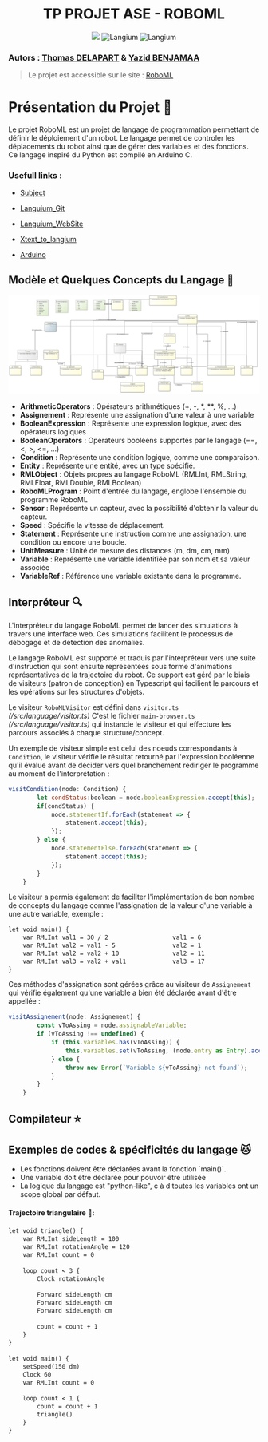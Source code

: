 <h1 align="center">TP PROJET ASE - ROBOML </h1>
<p align="center">
   <img src="https://img.shields.io/badge/v5.3.3-Typescript-blue">
   <img src="https://img.shields.io/badge/v2.1.3-Langium-orange" alt="Langium">
   <img src="https://img.shields.io/badge/v3.6.0-Monaco-red" alt="Langium">
</p>
<h3 align="left">
    <b>Autors : </b> <a href="https://github.com/Thomega35/">Thomas DELAPART</a> & <a href="https://github.com/Xacone">Yazid BENJAMAA</a>
</h4>

> Le projet est accessible sur le site : [RoboML](https://cv.thomega.fr/) 

# Présentation du Projet 🤖

Le projet RoboML est un projet de langage de programmation permettant de définir le déploiement d'un robot. Le langage permet de controler les déplacements du robot ainsi que de gérer des variables et des fonctions. Ce langage inspiré du Python est compilé en Arduino C.
### Usefull links :

- [Subject](https://github.com/selabs-ur1/dsl)

- [Languium_Git](https://github.com/eclipse-langium/langium)

- [Languium_WebSite](https://langium.org/docs/getting-started/)

- [Xtext_to_langium](https://github.com/TypeFox/xtext2langium)

- [Arduino](https://create.arduino.cc/editor/)

<h2>Modèle et Quelques Concepts du Langage 📖 </h2>
<img src="assets/roboML_class_diagram.svg">

<ul>
    <li><b>ArithmeticOperators</b> : Opérateurs arithmétiques (+, -, *, **, %, ...)</li>
    <li><b>Assignement</b> : Représente une assignation d'une valeur à une variable</li>
    <li><b>BooleanExpression</b> : Représente une expression logique, avec des opérateurs logiques</li>
    <li><b>BooleanOperators</b> : Opérateurs booléens supportés par le langage (==, <, >, <=, ...)</li>
    <li><b>Condition</b> : Représente une condition logique, comme une comparaison.</li>
    <li><b>Entity</b> : Représente une entité, avec un type spécifié.</li>
    <li><b>RMLObject</b> : Objets propres au langage RoboML (RMLInt, RMLString, RMLFloat, RMLDouble, RMLBoolean)</li>
    <li><b>RoboMLProgram</b> : Point d'entrée du langage, englobe l'ensemble du programme RoboML</li>
    <li><b>Sensor</b> : Représente un capteur, avec la possibilité d'obtenir la valeur du capteur.</li>
    <li><b>Speed</b> : Spécifie la vitesse de déplacement.</li>
    <li><b>Statement</b> : Représente une instruction comme une assignation, une condition ou encore une boucle.</li>
    <li><b>UnitMeasure</b> : Unité de mesure des distances (m, dm, cm, mm)</li>
    <li><b>Variable</b> : Représente une variable identifiée par son nom et sa valeur associée</li>
    <li><b>VariableRef</b> : Référence une variable existante dans le programme.</li>
</ul>

<h2>Interpréteur 🔍</h2>

L'interpréteur du langage RoboML permet de lancer des simulations à travers une interface web. 
Ces simulations facilitent le processus de débogage et de détection des anomalies.

Le langage RoboML est supporté et traduis par l'interpréteur vers une suite d'instruction qui sont ensuite représentées sous forme d'animations représentatives de la trajectoire du robot. 
Ce support est géré par le biais de visiteurs (patron de conception) en Typescript qui facilient le parcours et les opérations sur les structures d'objets.

Le visiteur `RoboMLVisitor` est défini dans `visitor.ts` <i>(/src/language/visitor.ts)</i>
C'est le fichier `main-browser.ts` <i>(/src/language/visitor.ts)</i> qui instancie le visiteur et qui effecture les parcours associés à chaque structure/concept.

Un exemple de visiteur simple est celui des noeuds correspondants à `Condition`, le visiteur vérifie le résultat retourné par l'expression booléenne qu'il évalue avant de décider vers quel branchement rediriger le programme au moment de l'interprétation :

```javascript
visitCondition(node: Condition) {
        let condStatus:boolean = node.booleanExpression.accept(this);
        if(condStatus) {
            node.statementIf.forEach(statement => {
                statement.accept(this);
            });
        } else {
            node.statementElse.forEach(statement => {
                statement.accept(this);
            });
        }
    }
```

Le visiteur a permis également de faciliter l'implémentation de bon nombre de concepts du langage comme l'assignation de la valeur d'une variable à une autre variable, exemple :

```
let void main() {
    var RMLInt val1 = 30 / 2                  val1 = 6
    var RMLInt val2 = val1 - 5                val2 = 1
    var RMLInt val2 = val2 + 10               val2 = 11
    var RMLInt val3 = val2 + val1             val3 = 17
}
```

Ces méthodes d'assignation sont gérées grâce au visiteur de `Assignement` qui vérifie également qu'une variable a bien été déclarée avant d'être appellée :

```javascript
visitAssignement(node: Assignement) {
        const vToAssing = node.assignableVariable;
        if (vToAssing !== undefined) {
            if (this.variables.has(vToAssing)) {
                this.variables.set(vToAssing, (node.entry as Entry).accept(this));
            } else {       
                throw new Error(`Variable ${vToAssing} not found`);
            }
        }
    }
```

<h2>Compilateur ⭐</h2>

<h2>Exemples de codes & spécificités du langage ​🐱</h2>

<ul>
   <li>Les fonctions doivent être déclarées avant la fonction `main()`.</li>
   <li>Une variable doit être déclarée pour pouvoir être utilisée</li>
   <li>La logique du langage est "python-like", c à d toutes les variables ont un scope global par défaut.</li>
</ul>

<h4>Trajectoire triangulaire 📐:</h4>

```
let void triangle() {
    var RMLInt sideLength = 100
    var RMLInt rotationAngle = 120
    var RMLInt count = 0

    loop count < 3 {
        Clock rotationAngle

        Forward sideLength cm
        Forward sideLength cm
        Forward sideLength cm

        count = count + 1
    }
}

let void main() {
    setSpeed(150 dm)
    Clock 60
    var RMLInt count = 0

    loop count < 1 {
        count = count + 1
        triangle()
    }
}
```
